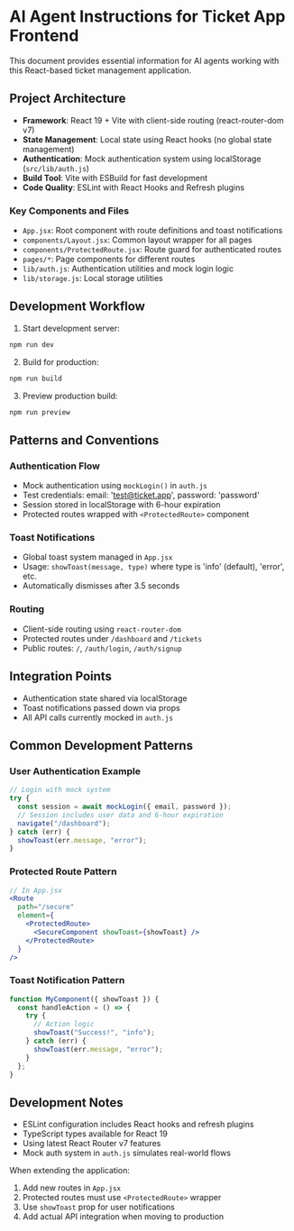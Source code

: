 # AI Agent Instructions for Ticket App Frontend

This document provides essential information for AI agents working with this React-based ticket management application.

## Project Architecture

- **Framework**: React 19 + Vite with client-side routing (react-router-dom v7)
- **State Management**: Local state using React hooks (no global state management)
- **Authentication**: Mock authentication system using localStorage (`src/lib/auth.js`)
- **Build Tool**: Vite with ESBuild for fast development
- **Code Quality**: ESLint with React Hooks and Refresh plugins

### Key Components and Files

- `App.jsx`: Root component with route definitions and toast notifications
- `components/Layout.jsx`: Common layout wrapper for all pages
- `components/ProtectedRoute.jsx`: Route guard for authenticated routes
- `pages/*`: Page components for different routes
- `lib/auth.js`: Authentication utilities and mock login logic
- `lib/storage.js`: Local storage utilities

## Development Workflow

1. Start development server:

```bash
npm run dev
```

2. Build for production:

```bash
npm run build
```

3. Preview production build:

```bash
npm run preview
```

## Patterns and Conventions

### Authentication Flow

- Mock authentication using `mockLogin()` in `auth.js`
- Test credentials: email: 'test@ticket.app', password: 'password'
- Session stored in localStorage with 6-hour expiration
- Protected routes wrapped with `<ProtectedRoute>` component

### Toast Notifications

- Global toast system managed in `App.jsx`
- Usage: `showToast(message, type)` where type is 'info' (default), 'error', etc.
- Automatically dismisses after 3.5 seconds

### Routing

- Client-side routing using `react-router-dom`
- Protected routes under `/dashboard` and `/tickets`
- Public routes: `/`, `/auth/login`, `/auth/signup`

## Integration Points

- Authentication state shared via localStorage
- Toast notifications passed down via props
- All API calls currently mocked in `auth.js`

## Common Development Patterns

### User Authentication Example

```javascript
// Login with mock system
try {
  const session = await mockLogin({ email, password });
  // Session includes user data and 6-hour expiration
  navigate("/dashboard");
} catch (err) {
  showToast(err.message, "error");
}
```

### Protected Route Pattern

```jsx
// In App.jsx
<Route
  path="/secure"
  element={
    <ProtectedRoute>
      <SecureComponent showToast={showToast} />
    </ProtectedRoute>
  }
/>
```

### Toast Notification Pattern

```jsx
function MyComponent({ showToast }) {
  const handleAction = () => {
    try {
      // Action logic
      showToast("Success!", "info");
    } catch (err) {
      showToast(err.message, "error");
    }
  };
}
```

## Development Notes

- ESLint configuration includes React hooks and refresh plugins
- TypeScript types available for React 19
- Using latest React Router v7 features
- Mock auth system in `auth.js` simulates real-world flows

When extending the application:

1. Add new routes in `App.jsx`
2. Protected routes must use `<ProtectedRoute>` wrapper
3. Use `showToast` prop for user notifications
4. Add actual API integration when moving to production
